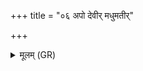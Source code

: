 +++
title = "०६ अपो देवीर् मधुमतीर्"

+++
<details><summary>मूलम् (GR)</summary>

अपो देवीर् मधुमतीर् अगृह्णत-  
-ऊर्जस्वती राजसूया मयोभुवः ।  
याभिर् मित्रावरुणाव् अभ्यसिञ्चन्  
ताः (…) ॥ +++(see 1e)+++
</details>